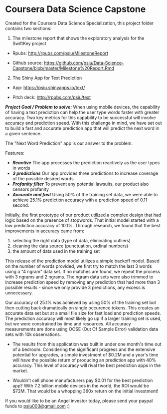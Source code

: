# Coursera Data Science Capstone

Created for the Coursera Data Science Specialization, this project folder contains two sections:

1. The milestone report that shows the exploratory analysis for the SwiftKey project

  * Rpubs:  http://rpubs.com/psiu/MilestoneReport

  * Github source:  https://github.com/psiu/Data-Science-Capstone/blob/master/Milestone%20Report.Rmd
  
2. The Shiny App for Text Prediction

  * App:  https://psiu.shinyapps.io/text/
  
  * Pitch deck:  http://rpubs.com/psiu/text

***Project Goal / Problem to solve:***
When using mobile devices, the capability of having a text prediction can help the user type words faster with greater accuracy. Two key metrics for this capability to be successful will involve accuracy and prediction speed.  With this challenge in mind, we have set out to build a fast and accurate prediction app that will predict the next word in a given sentence.

The "Next Word Prediction" app is our answer to the problem.

Features:

* ***Reactive*** The app processes the prediction reactively as the user types in words
* ***3 predictions*** Our app provides three predictions to increase coverage of the possible desired words
* ***Profanity filter*** To prevent any potential lawsuits, our product also censors profanity
* ***Accurate and fast*** Using 50% of the training set data, we were able to achieve 25.1% prediction accuracy with a prediction speed of 0.11 second.


Initially, the first prototype of our product utilized a complex design that had logic based on the presence of stopwords.  That initial model started with a low prediction accuracy of 10.1%.  Through research, we found that the best improvements in accuracy came from:

1. selecting the right data (type of data, eliminating outliers)
2. cleaning the data source (punctuation, ordinal numbers)
3. the amount of data used in the training set

This release of the prediction model utilizes a simple backoff model.  Based on the number of words provided, we first try to match the last 3 words using a "4 ngram" data set.  If no matches are found, we repeat the process with 3 ngrams and 2 ngrams.  The ngram data sets were also trimmed to increase prediction speed by removing any prediction that had more than 3 possible results - since we only provide 3 predictions, any excess is unnecessary.

Our accuracy of 25.1% was achieved by using 50% of the training set but then cutting back dramatically on single occurence tokens.  This creates an accurate data set but at a small file size for fast load and prediction speeds.  The prediction accuracy will most likely go up if a larger training set is used, but we were constrained by time and resources.  All accuracy measurements are done using OOSE (Out Of Sample Error) validation data sets with 10k observations.


* The results from this application was built in under one month's time out of a bedroom.  Considering the significant progress and the extensive potential for upgrades, a simple investment of $0.2M and a year's time will have the possible return of producing an prediction app with 40% accuracy.  This level of accuracy will rival the best prediction apps in the market.

* Wouldn't cell phone manufacturers pay $0.01 for the best prediction app?  With 7.2 billion mobile devices in the world, the ROI would be $72M.  That would be a whopping 360x return on the initial investment!

If you would like to be an Angel investor today, please send your paypal funds to psiu003@gmail.com :)
